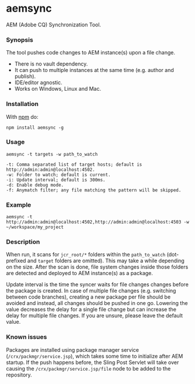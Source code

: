 aemsync
=======

AEM (Adobe CQ) Synchronization Tool.

### Synopsis

The tool pushes code changes to AEM instance(s) upon a file change.
* There is no vault dependency.
* It can push to multiple instances at the same time (e.g. author and publish).
* IDE/editor agnostic.
* Works on Windows, Linux and Mac.

### Installation

With [npm](http://npmjs.org) do:

```
npm install aemsync -g
```

### Usage

```
aemsync -t targets -w path_to_watch

-t: Comma separated list of target hosts; default is http://admin:admin@localhost:4502.
-w: Folder to watch; default is current.
-i: Update interval; default is 300ms.
-d: Enable debug mode.
-f: Anymatch filter; any file matching the pattern will be skipped.
```

### Example

```
aemsync -t http://admin:admin@localhost:4502,http://admin:admin@localhost:4503 -w ~/workspace/my_project
```

### Description

When run, it scans for `jcr_root/*` folders within the `path_to_watch` (dot-prefixed and `target` folders are omitted). This may take a while depending on the size. After the scan is done, file system changes inside those folders are detected and deployed to AEM instance(s) as a package.

Update interval is the time the syncer waits for file changes changes before the package is created. In case of multiple file changes (e.g. switching between code branches), creating a new package per file should be avoided and instead, all changes should be pushed in one go. Lowering the value decreases the delay for a single file change but can increase the delay for multiple file changes. If you are unsure, please leave the default value.

### Known issues

Packages are installed using package manager service (`/crx/packmgr/service.jsp`), which takes some time to initialize after AEM startup. If the push happens before, the Sling Post Servlet will take over causing the `/crx/packmgr/service.jsp/file` node to be added to the repository.